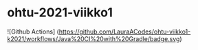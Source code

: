 # ohtu-2021-viikko1
![Github Actions] (https://github.com/LauraACodes/ohtu-viikko1-k2021/workflows/Java%20CI%20with%20Gradle/badge.svg)
